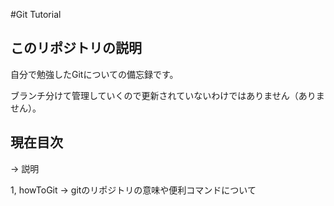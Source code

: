#Git Tutorial

 ## このリポジトリの説明

自分で勉強したGitについての備忘録です。

ブランチ分けて管理していくので更新されていないわけではありません（ありません）。



## 現在目次

<branch name> -> 説明

1, howToGit -> gitのリポジトリの意味や便利コマンドについて

 
